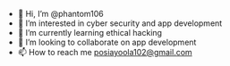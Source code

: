 - 👋 Hi, I’m @phantom106
- 👀 I’m interested in cyber security and app development
- 🌱 I’m currently learning ethical hacking
- 💞️ I’m looking to collaborate on app development
- 📫 How to reach me posiayoola102@gmail.com

<!---
phantom106/phantom106 is a ✨ special ✨ repository because its `README.md` (this file) appears on your GitHub profile.
You can click the Preview link to take a look at your changes.
--->
